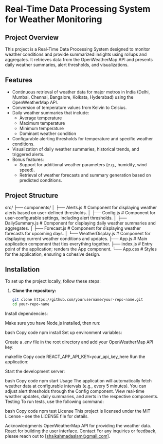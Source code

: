 # Real-Time Data Processing System for Weather Monitoring

## Project Overview

This project is a Real-Time Data Processing System designed to monitor weather conditions and provide summarized insights using rollups and aggregates. It retrieves data from the OpenWeatherMap API and presents daily weather summaries, alert thresholds, and visualizations.

## Features

- Continuous retrieval of weather data for major metros in India (Delhi, Mumbai, Chennai, Bangalore, Kolkata, Hyderabad) using the OpenWeatherMap API.
- Conversion of temperature values from Kelvin to Celsius.
- Daily weather summaries that include:
  - Average temperature
  - Maximum temperature
  - Minimum temperature
  - Dominant weather condition
- Configurable alerting thresholds for temperature and specific weather conditions.
- Visualization of daily weather summaries, historical trends, and triggered alerts.
- Bonus features:
  - Support for additional weather parameters (e.g., humidity, wind speed).
  - Retrieval of weather forecasts and summary generation based on predicted conditions.

## Project Structure

src/ ├── components/ │ ├── Alerts.js # Component for displaying weather alerts based on user-defined thresholds. │ ├── Config.js # Component for user-configurable settings, including alert thresholds. │ ├── DailySummary.js # Component for displaying daily weather summaries and aggregates. │ ├── Forecast.js # Component for displaying weather forecasts for upcoming days. │ └── WeatherDisplay.js # Component for displaying current weather conditions and updates. ├── App.js # Main application component that ties everything together. ├── index.js # Entry point of the application; renders the App component. └── App.css # Styles for the application, ensuring a cohesive design.



## Installation

To set up the project locally, follow these steps:

1. **Clone the repository:**

   ```bash
   git clone https://github.com/yourusername/your-repo-name.git
   cd your-repo-name
Install dependencies:

Make sure you have Node.js installed, then run:

bash
Copy code
npm install
Set up environment variables:

Create a .env file in the root directory and add your OpenWeatherMap API key:

makefile
Copy code
REACT_APP_API_KEY=your_api_key_here
Run the application:

Start the development server:

bash
Copy code
npm start
Usage
The application will automatically fetch weather data at configurable intervals (e.g., every 5 minutes).
You can adjust alert thresholds through the Config component.
View real-time weather updates, daily summaries, and alerts in the respective components.
Testing
To run tests, use the following command:

bash
Copy code
npm test
License
This project is licensed under the MIT License - see the LICENSE file for details.

Acknowledgments
OpenWeatherMap API for providing the weather data.
React for building the user interface.
Contact
For any inquiries or feedback, please reach out to [shaikahmadaslam@gmail.com].
